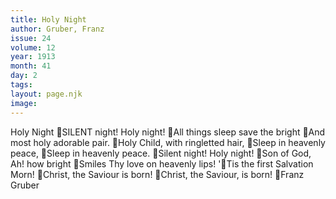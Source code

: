 ```yaml
---
title: Holy Night
author: Gruber, Franz
issue: 24
volume: 12
year: 1913
month: 41
day: 2
tags:
layout: page.njk
image:
---
```

Holy Night SILENT night! Holy night! All things sleep save the bright And most holy adorable pair. Holy Child, with ringletted hair, Sleep in heavenly peace, Sleep in heavenly peace. Silent night! Holy night! Son of God, Ah! how bright Smiles Thy love on heavenly lips! 'Tis the first Salvation Morn! Christ, the Saviour is born! Christ, the Saviour, is born! Franz Gruber 
